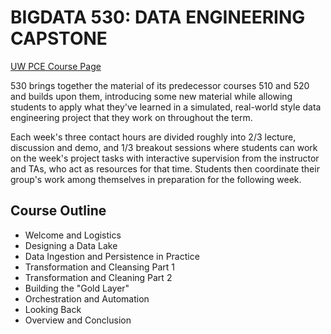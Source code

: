 # BIGDATA 530: DATA ENGINEERING CAPSTONE

[UW PCE Course Page](https://bit.ly/40fGHGx)

530 brings together the material of its predecessor courses 510 and
520 and builds upon them, introducing some new material while allowing
students to apply what they've learned in a simulated, real-world
style data engineering project that they work on throughout the term.

Each week's three contact hours are divided roughly into 2/3 lecture,
discussion and demo, and 1/3 breakout sessions where students can work
on the week's project tasks with interactive supervision from the
instructor and TAs, who act as resources for that time.  Students then
coordinate their group's work among themselves in preparation for the
following week.

## Course Outline

- Welcome and Logistics
- Designing a Data Lake
- Data Ingestion and Persistence in Practice
- Transformation and Cleansing Part 1
- Transformation and Cleaning Part 2
- Building the "Gold Layer"
- Orchestration and Automation
- Looking Back
- Overview and Conclusion


